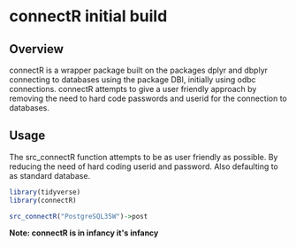 connectR initial build
================

Overview
--------

connectR is a wrapper package built on the packages dplyr and dbplyr connecting to databases using the package DBI, initially using odbc connections. connectR attempts to give a user friendly approach by removing the need to hard code passwords and userid for the connection to databases.

Usage
---

The src_connectR function attempts to be as user friendly as possible. By reducing the need of hard coding userid and password. Also defaulting to as standard database.

``` r
library(tidyverse)
library(connectR)

src_connectR("PostgreSQL35W")->post
```

**Note: connectR is in infancy it's infancy**
